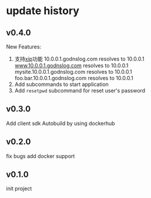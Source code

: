 # update history

## v0.4.0

New Features:

1. 支持[xip](http://godnslog.com/)功能
    10.0.0.1.godnslog.com   resolves to   10.0.0.1
    www.10.0.0.1.godnslog.com   resolves to   10.0.0.1
    mysite.10.0.0.1.godnslog.com   resolves to   10.0.0.1
    foo.bar.10.0.0.1.godnslog.com   resolves to   10.0.0.1
2. Add subcommands to start application
3. Add `resetpwd` subcommand for reset user's password

## v0.3.0

Add client sdk
Autobuild by using dockerhub

## v0.2.0

fix bugs
add docker support

## v0.1.0

init project